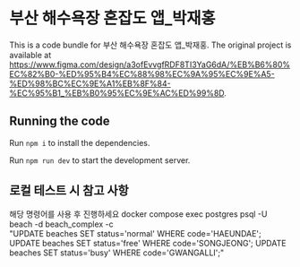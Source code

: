 
  # 부산 해수욕장 혼잡도 앱_박재홍

  This is a code bundle for 부산 해수욕장 혼잡도 앱_박재홍. The original project is available at https://www.figma.com/design/a3ofEvvgfRDF8TI3YaG6dA/%EB%B6%80%EC%82%B0-%ED%95%B4%EC%88%98%EC%9A%95%EC%9E%A5-%ED%98%BC%EC%9E%A1%EB%8F%84-%EC%95%B1_%EB%B0%95%EC%9E%AC%ED%99%8D.

  ## Running the code

  Run `npm i` to install the dependencies.

  Run `npm run dev` to start the development server.
  

  ## 로컬 테스트 시 참고 사항
 해당 명령어를 사용 후 진행하세요
 docker compose exec postgres psql -U beach -d beach_complex -c \
 "UPDATE beaches SET status='normal' WHERE code='HAEUNDAE';
 UPDATE beaches SET status='free'   WHERE code='SONGJEONG';
 UPDATE beaches SET status='busy'   WHERE code='GWANGALLI';"
